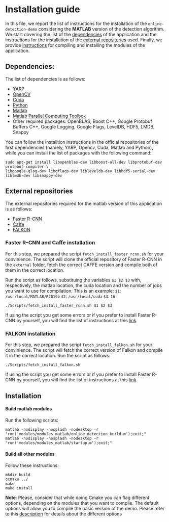# Installation guide
In this file, we report the list of instructions for the installation of the `online-detection-demo` considering the **MATLAB** version of the detection algorithm. We start covering the list of the [dependencies](#dependencies) of the application and the instructions for the installation of the [external repositories](#external-repositories) used. Finally, we provide [instructions](#installation) for compiling and installing the modules of the application.

## Dependencies:
The list of dependencies is as follows:

* [YARP](https://github.com/robotology/yarp)
* [OpenCV](http://opencv.org/downloads.html)
* [Cuda](http://docs.nvidia.com/cuda/cuda-installation-guide-linux/#axzz4BkDT7m6r)
* [Python](https://www.python.org/downloads/)
* [Matlab](https://it.mathworks.com/)
* [Matlab Parallel Computing Toolbox](https://it.mathworks.com/products/parallel-computing.html) 
* Other required packages: OpenBLAS, Boost C++, Google Protobuf Buffers C++, Google Logging, Google Flags, LevelDB, HDF5, LMDB, Snappy

You can follow the installtion instructions in the official repositories of the first dependencies (namely, YARP, Opencv, Cuda, Matlab and Python), while you can install the list of packages with the following command:

```
sudo apt-get install libopenblas-dev libboost-all-dev libprotobuf-dev protobuf-compiler \
libgoogle-glog-dev libgflags-dev libleveldb-dev libhdf5-serial-dev liblmdb-dev libsnappy-dev
```

## External repositories
The external repositories required for the matlab version of this application is as follows:
* [Faster R-CNN](https://github.com/ShaoqingRen/faster_rcnn)
* [Caffe](http://caffe.berkeleyvision.org/)
* [FALKON](https://github.com/LCSL/FALKON_paper)

### Faster R-CNN and Caffe installation
For this step, we prepared the script `fetch_install_faster_rcnn.sh` for your convinience. The script will clone the official repository of Faster R-CNN in the `external` folder, fetch the correct CAFFE version and compile both of them in the correct location. 

Run the script as follows, substituing the variables `$1 $2 $3` with, respectively, the matlab location, the cuda location and the number of jobs you want to use for compilation. This is an example: `$1`: `/usr/local/MATLAB/R2019b`  `$2`: `/usr/local/cuda` `$3`: `16`
```
./Scripts/fetch_install_faster_rcnn.sh $1 $2 $3
```
If using the script you get some errors or if you prefer to install Faster R-CNN by yourself, you will find the list of instructions at this [link](https://github.com/Arya07/online-detection-demo/blob/main/INSTALL_ADVANCED.md). 

### FALKON installation
For this step, we prepared the script `fetch_install_falkon.sh` for your convinience. The script will fetch the correct version of Falkon and compile it in the correct location. Run the script as follows:

```
./Scripts/fetch_install_falkon.sh
```

If using the script you get some errors or if you prefer to install Faster R-CNN by yourself, you will find the list of instructions at this [link](https://github.com/Arya07/online-detection-demo/blob/main/INSTALL_ADVANCED.md). 


## Installation

#### Build matlab modules
Run the following scripts:
```
matlab -nodisplay -nosplash -nodesktop -r "run('modules/modules_matlab/online_detection_build.m');exit;"
matlab -nodisplay -nosplash -nodesktop -r "run('modules/modules_matlab/startup.m');exit;"
```
#### Build all other modules
Follow these instructions:
```
mkdir build
ccmake ../
make 
make install
```
**Note**: Please, consider that while doing Cmake you can flag different options, depending on the modules that you want to compile. The default options will allow you to compile the basic version of the demo. Please refer to this [description]((https://github.com/Arya07/online-detection-demo/blob/main/INSTALL_ADVANCED.md)) for details about the different options
